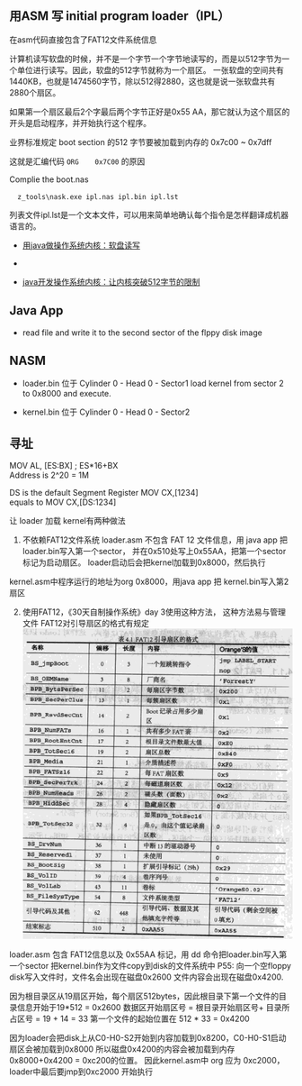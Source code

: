## 用ASM 写 initial program loader（IPL）

在asm代码直接包含了FAT12文件系统信息

计算机读写软盘的时候，并不是一个字节一个字节地读写的，而是以512字节为一个单位进行读写。因此，软盘的512字节就称为一个扇区。
一张软盘的空间共有1440KB，也就是1474560字节，除以512得2880，这也就是说一张软盘共有2880个扇区。

如果第一个扇区最后2个字最后两个字节正好是0x55 AA，那它就认为这个扇区的开头是启动程序，并开始执行这个程序。

业界标准规定 boot section 的512 字节要被加载到内存的  0x7c00 ~ 0x7dff

这就是汇编代码 `ORG    0x7C00` 的原因

Complie the boot.nas
```
  z_tools\nask.exe ipl.nas ipl.bin ipl.lst
```
列表文件ipl.lst是一个文本文件，可以用来简单地确认每个指令是怎样翻译成机器语言的。


- [用java做操作系统内核：软盘读写](https://blog.csdn.net/tyler_download/article/details/51815483)
- [](https://www.bilibili.com/video/BV1hJ411n7rs?p=3)


- [java开发操作系统内核：让内核突破512字节的限制](https://blog.csdn.net/tyler_download/article/details/51970921)




## Java App
- read file and write it to the second sector of the flppy disk image


## NASM
- loader.bin
位于 Cylinder 0 - Head 0 - Sector1
load kernel from sector 2 to 0x8000 and execute.

- kernel.bin
位于 Cylinder 0 - Head 0 - Sector2


## 寻址
MOV AL, [ES:BX]    ; ES*16+BX  
Address is 2^20 = 1M

DS is the default Segment Register
MOV CX,[1234]  
equals to 
MOV CX,[DS:1234]  


让 loader 加载 kernel有两种做法
1. 不依赖FAT12文件系统
loader.asm 不包含 FAT 12 文件信息，用 java app 把 loader.bin写入第一个sector，
并在0x510处写上0x55AA，把第一个sector标记为启动扇区。
loader启动后会把kernel加载到0x8000，然后执行

kernel.asm中程序运行的地址为org   0x8000，用java app 把 kernel.bin写入第2扇区

2. 使用FAT12，《30天自制操作系统》day 3使用这种方法， 这种方法易与管理文件
FAT12对引导扇区的格式有规定
![](./_images/fat12-boot.png)

loader.asm 包含 FAT12信息以及 0x55AA 标记，用 dd 命令把loader.bin写入第一个sector
把kernel.bin作为文件copy到disk的文件系统中
P55: 向一个空floppy disk写入文件时，文件名会出现在磁盘0x2600
文件内容会出现在磁盘0x4200.

因为根目录区从19扇区开始，每个扇区512bytes，因此根目录下第一个文件的目录信息开始于19*512 = 0x2600
数据区开始扇区号 = 根目录开始扇区号+ 目录所占区号 = 19 + 14 = 33
第一个文件的起始位置在 512 * 33 = 0x4200

因为loader会把disk上从C0-H0-S2开始到内容加载到0x8200，C0-H0-S1启动扇区会被加载到0x8000
所以磁盘0x4200的内容会被加载到内存0x8000+0x4200 = 0xc200的位置。
因此kernel.asm中 org 应为 0xc2000， loader中最后要jmp到0xc2000 开始执行


